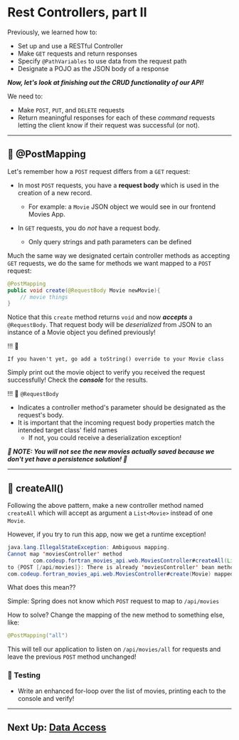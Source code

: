 # Rest Controllers, part II

Previously, we learned how to:

- Set up and use a RESTful Controller
- Make `GET` requests and return responses
- Specify `@PathVariables` to use data from the request path
- Designate a POJO as the JSON body of a response

***Now, let's look at finishing out the CRUD functionality of our API!***

We need to:

- Make `POST`, `PUT`, and `DELETE` requests
- Return meaningful responses for each of these *command* requests
  letting the client know if their request was successful (or not).

---

## 🚨 @PostMapping

Let's remember how a `POST` request differs from a `GET` request:

- In most `POST` requests, you have a **request body** which is used in the creation of a new record.
    - For example: a `Movie` JSON object we would see in our frontend Movies App.

- In `GET` requests, you do *not* have a request body.
    - Only query strings and path parameters can be defined

Much the same way we designated certain controller methods as accepting `GET` requests,
we do the same for methods we want mapped to a `POST` request:

```JAVA
@PostMapping
public void create(@RequestBody Movie newMovie){
    // movie things
}
```

Notice that this `create` method returns `void` and now ***accepts*** a `@RequestBody`.
That request body will be *deserialized* from JSON to an instance of a Movie object you defined previously!


!!! 👀

    If you haven't yet, go add a toString() override to your Movie class

Simply print out the movie object to verify you received the request successfully!
Check the ***console*** for the results.

!!! 🧠 `@RequestBody`

- Indicates a controller method's parameter should be designated as the request's body.
- It is important that the incoming request body properties match the intended target class' field names
    - If not, you could receive a deserialization exception!


***🐣 NOTE: You will not see the new movies actually saved because we don't yet have a persistence solution! 🐣***

---

## 🚨 createAll()

Following the above pattern, make a new controller method named `createAll`
which will accept as argument a ```List<Movie>``` instead of one `Movie`.

However, if you try to run this app, now we get a runtime exception!

```JAVA
java.lang.IllegalStateException: Ambiguous mapping.
Cannot map 'moviesController' method 
        com.codeup.fortran_movies_api.web.MoviesController#createAll(List)
to {POST [/api/movies]}: There is already 'moviesController' bean method
com.codeup.fortran_movies_api.web.MoviesController#create(Movie) mapped.
```

What does this mean??

Simple: Spring does not know which `POST` request to map to `/api/movies`

How to solve? Change the mapping of the new method to something else, like:

```JAVA
@PostMapping("all")
```

This will tell our application to listen on `/api/movies/all` for requests
and leave the previous `POST` method unchanged!

### 🧪 Testing
- Write an enhanced for-loop over the list of movies, printing each to the console and verify!

---

## Next Up: [Data Access](6-data-access-layer.md)